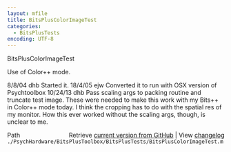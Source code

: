 ```yaml
---
layout: mfile
title: BitsPlusColorImageTest
categories:
  - BitsPlusTests
encoding: UTF-8
---
```


BitsPlusColorImageTest

Use of Color++ mode.

8/8/04  dhb     Started it.
18/4/05   ejw     Converted it to run with OSX version of Psychtoolbox
10/24/13  dhb     Pass scaling args to packing routine and truncate test image.
                  These were needed to make this work with my Bits++ in Color++ mode
                  today.  I think the cropping has to do with the spatial res of my
                  monitor.  How this ever worked without the scaling args, though,
                  is unclear to me.


<div class="code_header" style="text-align:right;">
  <span style="float:left;">Path&nbsp;&nbsp;</span> <span class="counter">Retrieve <a href=
  "https://raw.github.com/Psychtoolbox-3/Psychtoolbox-3/beta/./PsychHardware/BitsPlusToolbox/BitsPlusTests/BitsPlusColorImageTest.m">current version from GitHub</a> | View <a href=
  "https://github.com/Psychtoolbox-3/Psychtoolbox-3/commits/beta/./PsychHardware/BitsPlusToolbox/BitsPlusTests/BitsPlusColorImageTest.m">changelog</a></span>
</div>
<div class="code">
  <code>./PsychHardware/BitsPlusToolbox/BitsPlusTests/BitsPlusColorImageTest.m</code>
</div>

